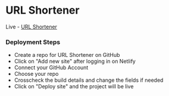# URL Shortener

Live - [URL Shortener](https://simple-url-shortener.netlify.app/)


### Deployment Steps

- Create a repo for URL Shortener on GitHub
- Click on "Add new site" after logging in on Netlify
- Connect your GitHub Account
- Choose your repo
- Crosscheck the build details and change the fields if needed
- Click on "Deploy site" and the project will be live